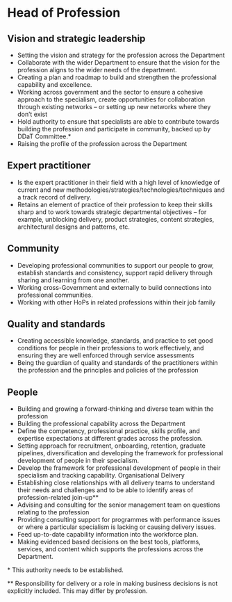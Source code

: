 # Head of Profession

## Vision and strategic leadership
- Setting the vision and strategy for the profession across the Department
- Collaborate with the wider Department to ensure that the vision for the profession aligns to the wider needs of the department.
- Creating a plan and roadmap to build and strengthen the professional capability and excellence.
- Working across government and the sector to ensure a cohesive approach to the specialism, create opportunities for collaboration through existing networks – or setting up new networks where they don’t exist
- Hold authority to ensure that specialists are able to contribute towards building the profession and participate in community, backed up by DDaT Committee.\*
- Raising the profile of the profession across the Department

## Expert practitioner
- Is the expert practitioner in their field with a high level of knowledge of current and new methodologies/strategies/technologies/techniques and a track record of delivery.
- Retains an element of practice of their profession to keep their skills sharp and to work towards strategic departmental objectives – for example, unblocking delivery, product strategies, content strategies, architectural designs and patterns, etc.

## Community
- Developing professional communities to support our people to grow, establish standards and consistency, support rapid delivery through sharing and learning from one another.
- Working cross-Government and externally to build connections into professional communities.
- Working with other HoPs in related professions within their job family

## Quality and standards
- Creating accessible knowledge, standards, and practice to set good conditions for people in their professions to work effectively, and ensuring they are well enforced through service assessments
- Being the guardian of quality and standards of the practitioners within the profession and the principles and policies of the profession

## People
- Building and growing a forward-thinking and diverse team within the profession
- Building the professional capability across the Department
- Define the competency, professional practice, skills profile, and expertise expectations at different grades across the profession.
- Setting approach for recruitment, onboarding, retention, graduate pipelines, diversification and developing the framework for professional development of people in their specialism.
- Develop the framework for professional development of people in their specialism and tracking capability.
Organisational Delivery
- Establishing close relationships with all delivery teams to understand their needs and challenges and to be able to identify areas of profession-related join-up\*\*
- Advising and consulting for the senior management team on questions relating to the profession
- Providing consulting support for programmes with performance issues or where a particular specialism is lacking or causing delivery issues.
- Feed up-to-date capability information into the workforce plan.
- Making evidenced based decisions on the best tools, platforms, services, and content which supports the professions across the Department.

\* This authority needs to be established.

\*\* Responsibility for delivery or a role in making business decisions is not explicitly included. This may differ by profession.
